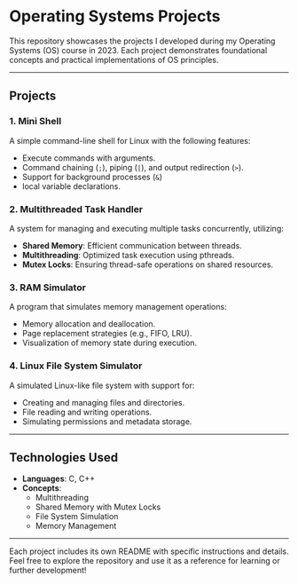 # Operating Systems Projects  

This repository showcases the projects I developed during my Operating Systems (OS) course in 2023. Each project demonstrates foundational concepts and practical implementations of OS principles.  

---

## Projects  

### 1. **Mini Shell**  
A simple command-line shell for Linux with the following features:  
- Execute commands with arguments.  
- Command chaining (`;`), piping (`|`), and output redirection (`>`).  
- Support for background processes (`&`)
- local variable declarations.  

### 2. **Multithreaded Task Handler**  
A system for managing and executing multiple tasks concurrently, utilizing:  
- **Shared Memory**: Efficient communication between threads.  
- **Multithreading**: Optimized task execution using pthreads.  
- **Mutex Locks**: Ensuring thread-safe operations on shared resources.  

### 3. **RAM Simulator**  
A program that simulates memory management operations:  
- Memory allocation and deallocation.  
- Page replacement strategies (e.g., FIFO, LRU).  
- Visualization of memory state during execution.  

### 4. **Linux File System Simulator**  
A simulated Linux-like file system with support for:  
- Creating and managing files and directories.  
- File reading and writing operations.  
- Simulating permissions and metadata storage.  

---

## Technologies Used  

- **Languages**: C, C++  
- **Concepts**:  
  - Multithreading  
  - Shared Memory with Mutex Locks  
  - File System Simulation  
  - Memory Management  

---

Each project includes its own README with specific instructions and details. Feel free to explore the repository and use it as a reference for learning or further development!  
